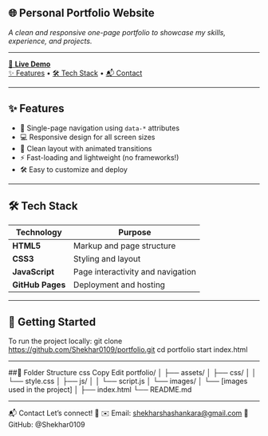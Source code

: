 ## 🌐 Personal Portfolio Website

_A clean and responsive one-page portfolio to showcase my skills, experience, and projects._

---

[🔗 **Live Demo**](https://shekhar0109.github.io/portfolio)  
[✨ Features](#-features) • [🛠 Tech Stack](#-tech-stack) • [📬 Contact](#-contact)

---

## ✨ Features

- 🌟 Single-page navigation using `data-*` attributes
- 💻 Responsive design for all screen sizes
- 🧠 Clean layout with animated transitions
- ⚡ Fast-loading and lightweight (no frameworks!)
- 🛠️ Easy to customize and deploy

---

## 🛠 Tech Stack

| Technology     | Purpose                              |
|----------------|---------------------------------------|
| **HTML5**      | Markup and page structure             |
| **CSS3**       | Styling and layout                    |
| **JavaScript** | Page interactivity and navigation     |
| **GitHub Pages** | Deployment and hosting               |

---

## 🚀 Getting Started
To run the project locally:
git clone https://github.com/Shekhar0109/portfolio.git
cd portfolio
start index.html

---

##📂 Folder Structure
css
Copy
Edit
portfolio/
│
├── assets/
│   ├── css/
│   │   └── style.css
│   ├── js/
│   │   └── script.js
│   └── images/
│       └── [images used in the project]
│
├── index.html
└── README.md

---

📬 Contact
Let’s connect! 🤝
✉️ Email: shekharshashankara@gmail.com
💼 GitHub: @Shekhar0109


